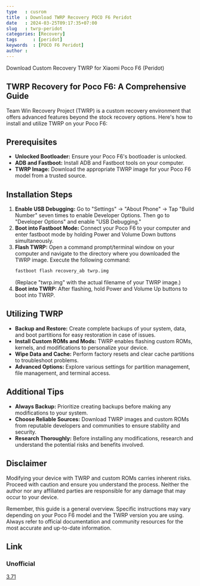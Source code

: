 ```yaml
---
type   : cusrom
title  : Download TWRP Recovery POCO F6 Peridot
date   : 2024-03-25T09:17:35+07:00
slug   : twrp-peridot
categories: [Recovery]
tags      : [peridot]
keywords  : [POCO F6 Peridot]
author :
---
```


Download Custom Recovery TWRP for Xiaomi Poco F6 (Peridot)


## TWRP Recovery for Poco F6: A Comprehensive Guide

Team Win Recovery Project (TWRP) is a custom recovery environment that offers advanced features beyond the stock recovery options. Here's how to install and utilize TWRP on your Poco F6:

## Prerequisites

* **Unlocked Bootloader:** Ensure your Poco F6's bootloader is unlocked.
* **ADB and Fastboot:** Install ADB and Fastboot tools on your computer.
* **TWRP Image:** Download the appropriate TWRP image for your Poco F6 model from a trusted source.

## Installation Steps

1. **Enable USB Debugging:** Go to "Settings" -> "About Phone" -> Tap "Build Number" seven times to enable Developer Options. Then go to "Developer Options" and enable "USB Debugging."
2. **Boot into Fastboot Mode:** Connect your Poco F6 to your computer and enter fastboot mode by holding Power and Volume Down buttons simultaneously.
3. **Flash TWRP:** Open a command prompt/terminal window on your computer and navigate to the directory where you downloaded the TWRP image. Execute the following command: 
   ```bash
   fastboot flash recovery_ab twrp.img
   ```
   (Replace "twrp.img" with the actual filename of your TWRP image.)
4. **Boot into TWRP:** After flashing, hold Power and Volume Up buttons to boot into TWRP.

## Utilizing TWRP

* **Backup and Restore:** Create complete backups of your system, data, and boot partitions for easy restoration in case of issues.
* **Install Custom ROMs and Mods:** TWRP enables flashing custom ROMs, kernels, and modifications to personalize your device.
* **Wipe Data and Cache:** Perform factory resets and clear cache partitions to troubleshoot problems.
* **Advanced Options:** Explore various settings for partition management, file management, and terminal access.

## Additional Tips

* **Always Backup:** Prioritize creating backups before making any modifications to your system.
* **Choose Reliable Sources:** Download TWRP images and custom ROMs from reputable developers and communities to ensure stability and security.
* **Research Thoroughly:** Before installing any modifications, research and understand the potential risks and benefits involved.

## Disclaimer

Modifying your device with TWRP and custom ROMs carries inherent risks. Proceed with caution and ensure you understand the process. Neither the author nor any affiliated parties are responsible for any damage that may occur to your device.

Remember, this guide is a general overview. Specific instructions may vary depending on your Poco F6 model and the TWRP version you are using. Always refer to official documentation and community resources for the most accurate and up-to-date information.


## Link
### Unofficial
[3.71](https://t.me/wahyu6070files/1003)

